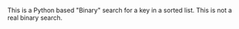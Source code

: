 This is a Python based "Binary" search for a key in a sorted list.
This is not a real binary search.
